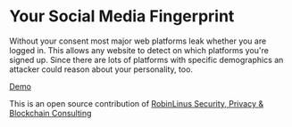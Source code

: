 # Your Social Media Fingerprint

Without your consent most major web platforms leak whether you are logged in. This allows any website to detect on which platforms you're signed up. Since there are lots of platforms with specific demographics an attacker could reason about your personality, too.

[Demo](https://robinlinus.github.io/socialmedia-leak/)



This is an open source contribution of [RobinLinus Security, Privacy & Blockchain Consulting](https://robinlinus.github.io)
